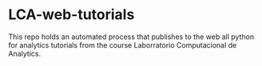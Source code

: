 # LCA-web-tutorials
This repo holds an automated process that publishes to the web all python for analytics tutorials from the course Laborratorio Computacional de Analytics.
